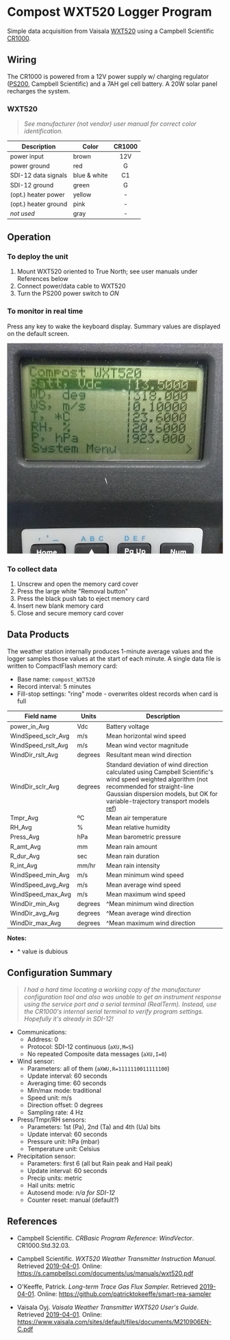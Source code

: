 # Compost WXT520 Logger Program

Simple data acquisition from Vaisala [WXT520](https://www.campbellsci.com/wxt520)
using a Campbell Scientific [CR1000](https://www.campbellsci.com/cr1000). 


## Wiring

The CR1000 is powered from a 12V power supply w/ charging regulator 
([PS200](https://www.campbellsci.com/ps200), Campbell Scientific) and a 7AH gel
cell battery. A 20W solar panel recharges the system.

### WXT520 

> *See manufacturer (not vendor) user manual for correct color identification.*

| Description          | Color        | CR1000 |
|----------------------|--------------|:------:|
| power input          | brown        | 12V |
| power ground         | red          | G |
| SDI-12 data signals  | blue & white | C1 |
| SDI-12 ground        | green        | G |
| (opt.) heater power  | yellow       | - |
| (opt.) heater ground | pink         | - |
| *not used*           | gray         | - |


## Operation

### To deploy the unit

1. Mount WXT520 oriented to True North; see user manuals under References below
2. Connect power/data cable to WXT520
3. Turn the PS200 power switch to *ON*

### To monitor in real time

Press any key to wake the keyboard display. Summary values are displayed on
the default screen.

![Keyboard display](keyboard-display.jpg)

### To collect data

1. Unscrew and open the memory card cover
2. Press the large white "Removal button"
3. Press the black push tab to eject memory card
4. Insert new blank memory card
5. Close and secure memory card cover


## Data Products

The weather station internally produces 1-minute average values and the logger
samples those values at the start of each minute. A single data file is written
to CompactFlash memory card:

* Base name: `compost_WXT520`
* Record interval: 5 minutes
* Fill-stop settings: "ring" mode - overwrites oldest records when card is full

| Field name         | Units   | Description |
|--------------------|---------|-------------|
| power_in_Avg       | Vdc     | Battery voltage |
| WindSpeed_sclr_Avg | m/s     | Mean horizontal wind speed |
| WindSpeed_rslt_Avg | m/s     | Mean wind vector magnitude |
| WindDir_rslt_Avg   | degrees | Resultant mean wind direction |
| WindDir_sclr_Avg   | degrees | Standard deviation of wind direction calculated using Campbell Scientific's wind speed weighted algorithm (not recommended for straight-line Gaussian dispersion models, but OK for variable-trajectory transport models [ref](#ref1)) |
| Tmpr_Avg           | ºC      | Mean air temperature |
| RH_Avg             | %       | Mean relative humidity |
| Press_Avg          | hPa     | Mean barometric pressure |
| R_amt_Avg          | mm      | Mean rain amount |
| R_dur_Avg          | sec     | Mean rain duration |
| R_int_Avg          | mm/hr   | Mean rain intensity |
| WindSpeed_min_Avg  | m/s     | Mean minimum wind speed |
| WindSpeed_avg_Avg  | m/s     | Mean average wind speed |
| WindSpeed_max_Avg  | m/s     | Mean maximum wind speed |
| WindDir_min_Avg    | degrees | ^Mean minimum wind direction |
| WindDir_avg_Avg    | degrees | ^Mean average wind direction |
| WindDir_max_Avg    | degrees | ^Mean maximum wind direction |

**Notes:**
* **^** value is dubious


## Configuration Summary

> *I had a hard time locating a working copy of the manufacturer configuration
> tool and also was unable to get an instrument response using the service port
> and a serial terminal (RealTerm). Instead, use the CR1000's internal serial
> terminal to verify program settings. Hopefully it's already in SDI-12!*

* Communications: 
    * Address: 0
    * Protocol: SDI-12 continuous (`aXU,M=S`)
    * No repeated Composite data messages (`aXU,I=0`)
* Wind sensor:
    * Parameters: all of them (`aXWU,R=1111110011111100`)
    * Update interval: 60 seconds
    * Averaging time: 60 seconds
    * Min/max mode: traditional
    * Speed unit: m/s
    * Direction offset: 0 degrees
    * Sampling rate: 4 Hz
* Press/Tmpr/RH sensors:
    * Parameters: 1st (Pa), 2nd (Ta) and 4th (Ua) bits
    * Update interval: 60 seconds
    * Pressure unit: hPa (mbar)
    * Temperature unit: Celsius
* Precipitation sensor:
    * Parameters: first 6 (all but Rain peak and Hail peak)
    * Update interval: 60 seconds
    * Precip units: metric
    * Hail units: metric
    * Autosend mode: *n/a for SDI-12*
    * Counter reset: manual (default?)

## References

* <a name="ref1">Campbell Scientific. *CRBasic Program Reference: WindVector*. CR1000.Std.32.03.

* Campbell Scientific. *WXT520 Weather Transmitter Instruction Manual.*
  Retrieved [2019-04-01](http://web.archive.org/web/20190402022924/https://s.campbellsci.com/documents/us/manuals/wxt520.pdf).
  Online: https://s.campbellsci.com/documents/us/manuals/wxt520.pdf

* O'Keeffe, Patrick. *Long-term Trace Gas Flux Sampler.* Retrieved
  [2019-04-01](https://github.com/patricktokeeffe/smart-rea-sampler/tree/28761e29de800241bed19b0f57ce3843934bad00).
  Online: https://github.com/patricktokeeffe/smart-rea-sampler

* Vaisala Oyj. *Vaisala Weather Transmitter WXT520 User's Guide.* Retrieved
  [2019-04-01](http://web.archive.org/web/20190402023101/https://www.vaisala.com/sites/default/files/documents/M210906EN-C.pdf).
  Online: https://www.vaisala.com/sites/default/files/documents/M210906EN-C.pdf

